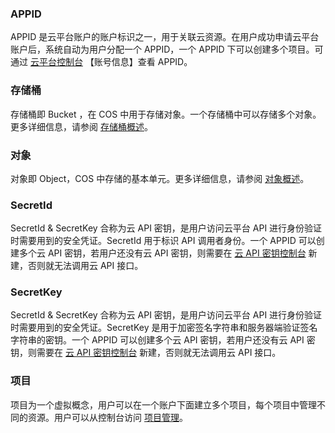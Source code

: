 ### APPID
APPID 是云平台账户的账户标识之一，用于关联云资源。在用户成功申请云平台账户后，系统自动为用户分配一个 APPID，一个 APPID 下可以创建多个项目。可通过 [云平台控制台](http://console.tce.fsphere.cn/developer) 【账号信息】查看 APPID。
### 存储桶
存储桶即 Bucket ，在 COS 中用于存储对象。一个存储桶中可以存储多个对象。更多详细信息，请参阅 [存储桶概述](http://tce.fsphere.cn/document/product/436/6244)。
### 对象
对象即 Object，COS 中存储的基本单元。更多详细信息，请参阅 [对象概述](http://tce.fsphere.cn/document/product/436/6254)。
### SecretId 
SecretId & SecretKey 合称为云 API 密钥，是用户访问云平台 API 进行身份验证时需要用到的安全凭证。SecretId 用于标识 API 调用者身份。一个 APPID 可以创建多个云 API 密钥，若用户还没有云 API 密钥，则需要在 [云 API 密钥控制台](http://console.tce.fsphere.cn/capi) 新建，否则就无法调用云 API 接口。
### SecretKey
SecretId & SecretKey 合称为云 API 密钥，是用户访问云平台 API 进行身份验证时需要用到的安全凭证。SecretKey 是用于加密签名字符串和服务器端验证签名字符串的密钥。一个 APPID 可以创建多个云 API 密钥，若用户还没有云 API 密钥，则需要在 [云 API 密钥控制台](http://console.tce.fsphere.cn/capi) 新建，否则就无法调用云 API 接口。

### 项目
项目为一个虚拟概念，用户可以在一个账户下面建立多个项目，每个项目中管理不同的资源。用户可以从控制台访问 [项目管理](http://console.tce.fsphere.cn/project)。
